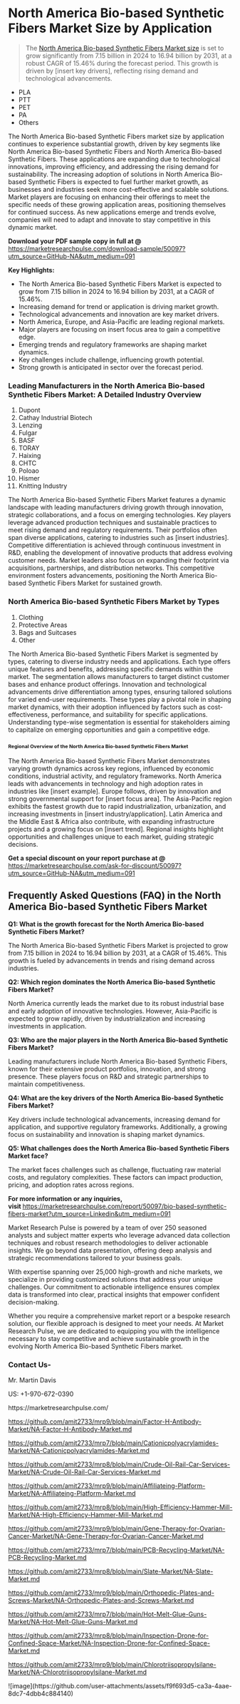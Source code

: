 <h1>North America Bio-based Synthetic Fibers Market&nbsp;Size by Application</h1><blockquote><p>The <a href="https://marketresearchpulse.com/download-sample/50097?utm_source=GitHub-NA&amp;utm_medium=091">North America Bio-based Synthetic Fibers Market size</a> is set to grow significantly from 7.15 billion in 2024 to 16.94 billion by 2031, at a robust CAGR of 15.46% during the forecast period. This growth is driven by [insert key drivers], reflecting rising demand and technological advancements.</p></blockquote><ul><li>PLA<li> PTT<li> PET<li> PA<li> Others</li></ul><p>The North America Bio-based Synthetic Fibers market size by application continues to experience substantial growth, driven by key segments like North America Bio-based Synthetic Fibers and North America Bio-based Synthetic Fibers. These applications are expanding due to technological innovations, improving efficiency, and addressing the rising demand for sustainability. The increasing adoption of solutions in North America Bio-based Synthetic Fibers is expected to fuel further market growth, as businesses and industries seek more cost-effective and scalable solutions. Market players are focusing on enhancing their offerings to meet the specific needs of these growing application areas, positioning themselves for continued success. As new applications emerge and trends evolve, companies will need to adapt and innovate to stay competitive in this dynamic market.</p><p><strong>Download your PDF sample copy in full at @ </strong><a href="https://marketresearchpulse.com/download-sample/50097?utm_source=GitHub-NA&amp;utm_medium=091">https://marketresearchpulse.com/download-sample/50097?utm_source=GitHub-NA&amp;utm_medium=091</a></p><p><strong>Key Highlights: </strong></p><ul><li>The North America Bio-based Synthetic Fibers Market is expected to grow from 7.15 billion in 2024 to 16.94 billion by 2031, at a CAGR of 15.46%.</li><li>Increasing demand for trend or application is driving market growth.</li><li>Technological advancements and innovation are key market drivers.</li><li>North America, Europe, and Asia-Pacific are leading regional markets.</li><li>Major players are focusing on insert focus area to gain a competitive edge.</li><li>Emerging trends and regulatory frameworks are shaping market dynamics.</li><li>Key challenges include challenge, influencing growth potential.</li><li>Strong growth is anticipated in sector over the forecast period.</li></ul><h3>Leading Manufacturers in the North America Bio-based Synthetic Fibers Market: A Detailed Industry Overview</h3><ol><li>Dupont</li><li>Cathay Industrial Biotech</li><li>Lenzing</li><li>Fulgar</li><li>BASF</li><li>TORAY</li><li>Haixing</li><li>CHTC</li><li>Poloao</li><li>Hismer</li><li>Knitting Industry</li></ol><div class="flex max-w-full flex-col flex-grow"><div class="min-h-8 text-message flex w-full flex-col items-end gap-2 whitespace-normal break-words [.text-message+&amp;]:mt-5" dir="auto" data-message-author-role="assistant" data-message-id="fd8432e4-4910-450d-b182-61b7bfb0a01f" data-message-model-slug="gpt-4o"><div class="flex w-full flex-col gap-1 empty:hidden first:pt-[3px]"><div class="markdown prose w-full break-words dark:prose-invert light"><p>The North America Bio-based Synthetic Fibers Market features a dynamic landscape with leading manufacturers driving growth through innovation, strategic collaborations, and a focus on emerging technologies. Key players leverage advanced production techniques and sustainable practices to meet rising demand and regulatory requirements. Their portfolios often span diverse applications, catering to industries such as [insert industries]. Competitive differentiation is achieved through continuous investment in R&amp;D, enabling the development of innovative products that address evolving customer needs. Market leaders also focus on expanding their footprint via acquisitions, partnerships, and distribution networks. This competitive environment fosters advancements, positioning the North America Bio-based Synthetic Fibers Market for sustained growth.</p></div></div></div></div><h3>North America Bio-based Synthetic Fibers Market by Types</h3><ol><li>Clothing<li> Protective Areas<li> Bags and Suitcases<li> Other</li></ol><div class="flex max-w-full flex-col flex-grow"><div class="min-h-8 text-message flex w-full flex-col items-end gap-2 whitespace-normal break-words [.text-message+&amp;]:mt-5" dir="auto" data-message-author-role="assistant" data-message-id="084470be-0bb7-4664-bddf-5156b4f41249" data-message-model-slug="gpt-4o-mini"><div class="flex w-full flex-col gap-1 empty:hidden first:pt-[3px]"><div class="markdown prose w-full break-words dark:prose-invert light"><p>The North America Bio-based Synthetic Fibers Market is segmented by types, catering to diverse industry needs and applications. Each type offers unique features and benefits, addressing specific demands within the market. The segmentation allows manufacturers to target distinct customer bases and enhance product offerings. Innovation and technological advancements drive differentiation among types, ensuring tailored solutions for varied end-user requirements. These types play a pivotal role in shaping market dynamics, with their adoption influenced by factors such as cost-effectiveness, performance, and suitability for specific applications. Understanding type-wise segmentation is essential for stakeholders aiming to capitalize on emerging opportunities and gain a competitive edge.</p></div></div></div></div><h3><span style="font-size: 11px;">Regional Overview of the North America Bio-based Synthetic Fibers Market</span></h3><div class="flex max-w-full flex-col flex-grow"><div class="min-h-8 text-message flex w-full flex-col items-end gap-2 whitespace-normal break-words [.text-message+&amp;]:mt-5" dir="auto" data-message-author-role="assistant" data-message-id="e9038762-ce64-4e30-91c9-9bd413514231" data-message-model-slug="gpt-4o-mini"><div class="flex w-full flex-col gap-1 empty:hidden first:pt-[3px]"><div class="markdown prose w-full break-words dark:prose-invert light"><p>The North America Bio-based Synthetic Fibers Market demonstrates varying growth dynamics across key regions, influenced by economic conditions, industrial activity, and regulatory frameworks. North America leads with advancements in technology and high adoption rates in industries like [insert example]. Europe follows, driven by innovation and strong governmental support for [insert focus area]. The Asia-Pacific region exhibits the fastest growth due to rapid industrialization, urbanization, and increasing investments in [insert industry/application]. Latin America and the Middle East &amp; Africa also contribute, with expanding infrastructure projects and a growing focus on [insert trend]. Regional insights highlight opportunities and challenges unique to each market, guiding strategic decisions.</p></div></div></div></div><p><strong>Get a special discount on your report purchase at @ </strong><a href="https://marketresearchpulse.com/ask-for-discount/50097?utm_source=GitHub-NA&amp;utm_medium=091">https://marketresearchpulse.com/ask-for-discount/50097?utm_source=GitHub-NA&amp;utm_medium=091</a></p><h2>Frequently Asked Questions (FAQ) in the North America Bio-based Synthetic Fibers Market</h2><p><strong>Q1: What is the growth forecast for the North America Bio-based Synthetic Fibers Market?</strong></p><p>The North America Bio-based Synthetic Fibers Market is projected to grow from 7.15 billion in 2024 to 16.94 billion by 2031, at a CAGR of 15.46%. This growth is fueled by advancements in trends and rising demand across industries.</p><p><strong>Q2: Which region dominates the North America Bio-based Synthetic Fibers Market?</strong></p><p>North America currently leads the market due to its robust industrial base and early adoption of innovative technologies. However, Asia-Pacific is expected to grow rapidly, driven by industrialization and increasing investments in application.</p><p><strong>Q3: Who are the major players in the North America Bio-based Synthetic Fibers Market?</strong></p><p>Leading manufacturers include North America Bio-based Synthetic Fibers, known for their extensive product portfolios, innovation, and strong presence. These players focus on R&amp;D and strategic partnerships to maintain competitiveness.</p><p><strong>Q4: What are the key drivers of the North America Bio-based Synthetic Fibers Market?</strong></p><p>Key drivers include technological advancements, increasing demand for application, and supportive regulatory frameworks. Additionally, a growing focus on sustainability and innovation is shaping market dynamics.</p><p><strong>Q5: What challenges does the North America Bio-based Synthetic Fibers Market face?</strong></p><p>The market faces challenges such as challenge, fluctuating raw material costs, and regulatory complexities. These factors can impact production, pricing, and adoption rates across regions.</p><p><strong>For more information or any inquiries, visit&nbsp;</strong><a href="https://marketresearchpulse.com/report/50097/bio-based-synthetic-fibers-market?utm_source=Linkedin&utm_medium=091">https://marketresearchpulse.com/report/50097/bio-based-synthetic-fibers-market?utm_source=Linkedin&utm_medium=091</a></p><p>Market Research Pulse is powered by a team of over 250 seasoned analysts and subject matter experts who leverage advanced data collection techniques and robust research methodologies to deliver actionable insights. We go beyond data presentation, offering deep analysis and strategic recommendations tailored to your business goals.</p><p>With expertise spanning over 25,000 high-growth and niche markets, we specialize in providing customized solutions that address your unique challenges. Our commitment to actionable intelligence ensures complex data is transformed into clear, practical insights that empower confident decision-making.</p><p>Whether you require a comprehensive market report or a bespoke research solution, our flexible approach is designed to meet your needs. At Market Research Pulse, we are dedicated to equipping you with the intelligence necessary to stay competitive and achieve sustainable growth in the evolving North America Bio-based Synthetic Fibers market.</p><h3><strong>Contact Us-</strong></h3><p>Mr. Martin Davis</p><p>US: +1-970-672-0390</p><p>https://marketresearchpulse.com/</p><p><a href="https://github.com/amit2733/mrp9/blob/main/Factor-H-Antibody-Market/NA-Factor-H-Antibody-Market.md">https://github.com/amit2733/mrp9/blob/main/Factor-H-Antibody-Market/NA-Factor-H-Antibody-Market.md</a></p><p><a href="https://github.com/amit2733/mrp7/blob/main/Cationicpolyacrylamides-Market/NA-Cationicpolyacrylamides-Market.md">https://github.com/amit2733/mrp7/blob/main/Cationicpolyacrylamides-Market/NA-Cationicpolyacrylamides-Market.md</a></p><p><a href="https://github.com/amit2733/mrp8/blob/main/Crude-Oil-Rail-Car-Services-Market/NA-Crude-Oil-Rail-Car-Services-Market.md">https://github.com/amit2733/mrp8/blob/main/Crude-Oil-Rail-Car-Services-Market/NA-Crude-Oil-Rail-Car-Services-Market.md</a></p><p><a href="https://github.com/amit2733/mrp9/blob/main/Affiliateing-Platform-Market/NA-Affiliateing-Platform-Market.md">https://github.com/amit2733/mrp9/blob/main/Affiliateing-Platform-Market/NA-Affiliateing-Platform-Market.md</a></p><p><a href="https://github.com/amit2733/mrp8/blob/main/High-Efficiency-Hammer-Mill-Market/NA-High-Efficiency-Hammer-Mill-Market.md">https://github.com/amit2733/mrp8/blob/main/High-Efficiency-Hammer-Mill-Market/NA-High-Efficiency-Hammer-Mill-Market.md</a></p><p><a href="https://github.com/amit2733/mrp9/blob/main/Gene-Therapy-for-Ovarian-Cancer-Market/NA-Gene-Therapy-for-Ovarian-Cancer-Market.md">https://github.com/amit2733/mrp9/blob/main/Gene-Therapy-for-Ovarian-Cancer-Market/NA-Gene-Therapy-for-Ovarian-Cancer-Market.md</a></p><p><a href="https://github.com/amit2733/mrp7/blob/main/PCB-Recycling-Market/NA-PCB-Recycling-Market.md">https://github.com/amit2733/mrp7/blob/main/PCB-Recycling-Market/NA-PCB-Recycling-Market.md</a></p><p><a href="https://github.com/amit2733/mrp8/blob/main/Slate-Market/NA-Slate-Market.md">https://github.com/amit2733/mrp8/blob/main/Slate-Market/NA-Slate-Market.md</a></p><p><a href="https://github.com/amit2733/mrp9/blob/main/Orthopedic-Plates-and-Screws-Market/NA-Orthopedic-Plates-and-Screws-Market.md">https://github.com/amit2733/mrp9/blob/main/Orthopedic-Plates-and-Screws-Market/NA-Orthopedic-Plates-and-Screws-Market.md</a></p><p><a href="https://github.com/amit2733/mrp7/blob/main/Hot-Melt-Glue-Guns-Market/NA-Hot-Melt-Glue-Guns-Market.md">https://github.com/amit2733/mrp7/blob/main/Hot-Melt-Glue-Guns-Market/NA-Hot-Melt-Glue-Guns-Market.md</a></p><p><a href="https://github.com/amit2733/mrp8/blob/main/Inspection-Drone-for-Confined-Space-Market/NA-Inspection-Drone-for-Confined-Space-Market.md">https://github.com/amit2733/mrp8/blob/main/Inspection-Drone-for-Confined-Space-Market/NA-Inspection-Drone-for-Confined-Space-Market.md</a></p><p><a href="https://github.com/amit2733/mrp9/blob/main/Chlorotriisopropylsilane-Market/NA-Chlorotriisopropylsilane-Market.md">https://github.com/amit2733/mrp9/blob/main/Chlorotriisopropylsilane-Market/NA-Chlorotriisopropylsilane-Market.md</a></p>
![image](https://github.com/user-attachments/assets/f9f693d5-ca3a-4aae-8dc7-4dbb4c884140)
